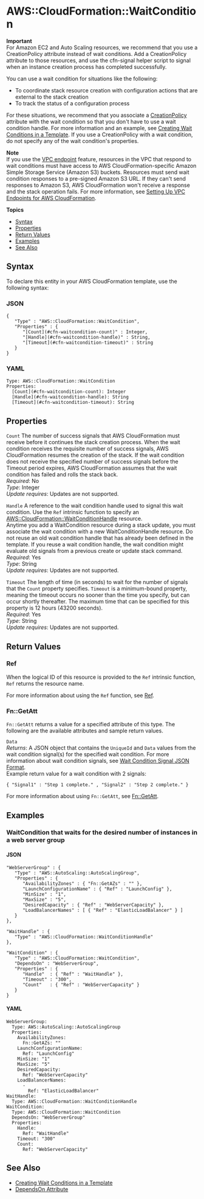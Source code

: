 # AWS::CloudFormation::WaitCondition<a name="aws-properties-waitcondition"></a>

**Important**  
For Amazon EC2 and Auto Scaling resources, we recommend that you use a CreationPolicy attribute instead of wait conditions\. Add a CreationPolicy attribute to those resources, and use the cfn\-signal helper script to signal when an instance creation process has completed successfully\.

You can use a wait condition for situations like the following:
+ To coordinate stack resource creation with configuration actions that are external to the stack creation
+ To track the status of a configuration process

For these situations, we recommend that you associate a [CreationPolicy](aws-attribute-creationpolicy.md) attribute with the wait condition so that you don't have to use a wait condition handle\. For more information and an example, see [Creating Wait Conditions in a Template](using-cfn-waitcondition.md)\. If you use a CreationPolicy with a wait condition, do not specify any of the wait condition's properties\.

**Note**  
If you use the [VPC endpoint](https://docs.aws.amazon.com/vpc/latest/userguide/vpc-endpoints.html) feature, resources in the VPC that respond to wait conditions must have access to AWS CloudFormation\-specific Amazon Simple Storage Service \(Amazon S3\) buckets\. Resources must send wait condition responses to a pre\-signed Amazon S3 URL\. If they can't send responses to Amazon S3, AWS CloudFormation won't receive a response and the stack operation fails\. For more information, see [Setting Up VPC Endpoints for AWS CloudFormation](cfn-vpce-bucketnames.md)\.

**Topics**
+ [Syntax](#aws-resource-cloudformation-waitcondition-syntax)
+ [Properties](#w13ab1c21c10c57c42c17)
+ [Return Values](#w13ab1c21c10c57c42c19)
+ [Examples](#w13ab1c21c10c57c42c21)
+ [See Also](#w13ab1c21c10c57c42c23)

## Syntax<a name="aws-resource-cloudformation-waitcondition-syntax"></a>

To declare this entity in your AWS CloudFormation template, use the following syntax:

### JSON<a name="aws-resource-cloudformation-waitcondition-syntax.json"></a>

```
{
   "Type" : "AWS::CloudFormation::WaitCondition",
   "Properties" : {
      "[Count](#cfn-waitcondition-count)" : Integer,
      "[Handle](#cfn-waitcondition-handle)" : String,
      "[Timeout](#cfn-waitcondition-timeout)" : String
   }
}
```

### YAML<a name="aws-resource-cloudformation-waitcondition-syntax.yaml"></a>

```
Type: AWS::CloudFormation::WaitCondition
Properties: 
  [Count](#cfn-waitcondition-count): Integer
  [Handle](#cfn-waitcondition-handle): String
  [Timeout](#cfn-waitcondition-timeout): String
```

## Properties<a name="w13ab1c21c10c57c42c17"></a>

`Count`  <a name="cfn-waitcondition-count"></a>
The number of success signals that AWS CloudFormation must receive before it continues the stack creation process\. When the wait condition receives the requisite number of success signals, AWS CloudFormation resumes the creation of the stack\. If the wait condition does not receive the specified number of success signals before the Timeout period expires, AWS CloudFormation assumes that the wait condition has failed and rolls the stack back\.  
*Required*: No  
*Type*: Integer  
*Update requires*: Updates are not supported\.

`Handle`  <a name="cfn-waitcondition-handle"></a>
A reference to the wait condition handle used to signal this wait condition\. Use the `Ref` intrinsic function to specify an [AWS::CloudFormation::WaitConditionHandle](aws-properties-waitconditionhandle.md) resource\.  
Anytime you add a WaitCondition resource during a stack update, you must associate the wait condition with a new WaitConditionHandle resource\. Do not reuse an old wait condition handle that has already been defined in the template\. If you reuse a wait condition handle, the wait condition might evaluate old signals from a previous create or update stack command\.  
*Required*: Yes  
*Type*: String  
*Update requires*: Updates are not supported\.

`Timeout`  <a name="cfn-waitcondition-timeout"></a>
The length of time \(in seconds\) to wait for the number of signals that the `Count` property specifies\. `Timeout` is a minimum\-bound property, meaning the timeout occurs no sooner than the time you specify, but can occur shortly thereafter\. The maximum time that can be specified for this property is 12 hours \(43200 seconds\)\.  
*Required*: Yes  
*Type*: String  
*Update requires*: Updates are not supported\.

## Return Values<a name="w13ab1c21c10c57c42c19"></a>

### Ref<a name="w13ab1c21c10c57c42c19b2"></a>

When the logical ID of this resource is provided to the `Ref` intrinsic function, `Ref` returns the resource name\.

For more information about using the `Ref` function, see [Ref](intrinsic-function-reference-ref.md)\.

### Fn::GetAtt<a name="w13ab1c21c10c57c42c19b4"></a>

`Fn::GetAtt` returns a value for a specified attribute of this type\. The following are the available attributes and sample return values\.

`Data`  
*Returns*: A JSON object that contains the `UniqueId` and `Data` values from the wait condition signal\(s\) for the specified wait condition\. For more information about wait condition signals, see [Wait Condition Signal JSON Format](using-cfn-waitcondition.md#using-cfn-waitcondition-signaljson)\.  
Example return value for a wait condition with 2 signals:  

```
{ "Signal1" : "Step 1 complete." , "Signal2" : "Step 2 complete." } 
```

For more information about using `Fn::GetAtt`, see [Fn::GetAtt](intrinsic-function-reference-getatt.md)\.

## Examples<a name="w13ab1c21c10c57c42c21"></a>

### WaitCondition that waits for the desired number of instances in a web server group<a name="w13ab1c21c10c57c42c21b2"></a>

#### JSON<a name="aws-resource-cloudformation-waitcondition-example.json"></a>

```
"WebServerGroup" : {
   "Type" : "AWS::AutoScaling::AutoScalingGroup",
   "Properties" : {
      "AvailabilityZones" : { "Fn::GetAZs" : "" },
      "LaunchConfigurationName" : { "Ref" : "LaunchConfig" },
      "MinSize" : "1",
      "MaxSize" : "5",
      "DesiredCapacity" : { "Ref" : "WebServerCapacity" },
      "LoadBalancerNames" : [ { "Ref" : "ElasticLoadBalancer" } ]
   }
},

"WaitHandle" : {
   "Type" : "AWS::CloudFormation::WaitConditionHandle"
},

"WaitCondition" : {
   "Type" : "AWS::CloudFormation::WaitCondition",
   "DependsOn" : "WebServerGroup",
   "Properties" : {
      "Handle"  : { "Ref" : "WaitHandle" },
      "Timeout" : "300",
      "Count"   : { "Ref" : "WebServerCapacity" }
   }
}
```

#### YAML<a name="aws-resource-cloudformation-waitcondition-example.yaml"></a>

```
WebServerGroup: 
  Type: AWS::AutoScaling::AutoScalingGroup
  Properties: 
    AvailabilityZones: 
      Fn::GetAZs: ""
    LaunchConfigurationName: 
      Ref: "LaunchConfig"
    MinSize: "1"
    MaxSize: "5"
    DesiredCapacity: 
      Ref: "WebServerCapacity"
    LoadBalancerNames: 
      - 
        Ref: "ElasticLoadBalancer"
WaitHandle: 
  Type: AWS::CloudFormation::WaitConditionHandle
WaitCondition: 
  Type: AWS::CloudFormation::WaitCondition
  DependsOn: "WebServerGroup"
  Properties: 
    Handle: 
      Ref: "WaitHandle"
    Timeout: "300"
    Count: 
      Ref: "WebServerCapacity"
```

## See Also<a name="w13ab1c21c10c57c42c23"></a>
+ [Creating Wait Conditions in a Template](using-cfn-waitcondition.md)
+ [DependsOn Attribute](aws-attribute-dependson.md)
